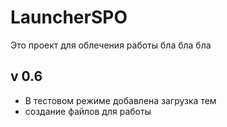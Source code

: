 # LauncherSPO
Это проект для облечения работы
бла бла бла
## v 0.6
- В тестовом режиме добавлена загрузка тем
- создание файлов для работы
